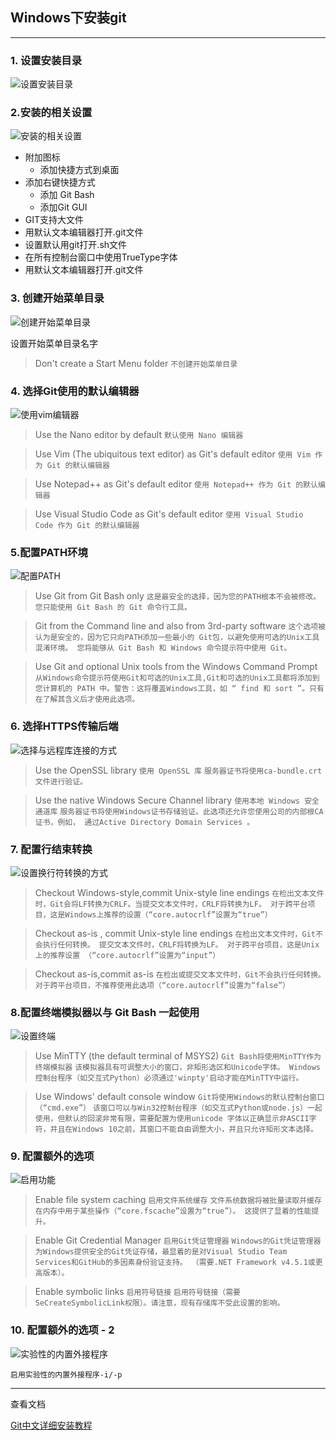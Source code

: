 ## Windows下安装git

-----

### 1. 设置安装目录

![设置安装目录](../pictures/Git安装/设置安装目录.png)

### 2.安装的相关设置

![安装的相关设置](../pictures/Git安装/安装的相关设置.png)

* 附加图标
	* 添加快捷方式到桌面
* 添加右键快捷方式
	* 添加 Git Bash
	* 添加Git GUI
* GIT支持大文件
* 用默认文本编辑器打开.git文件
* 设置默认用git打开.sh文件
* 在所有控制台窗口中使用TrueType字体
* 用默认文本编辑器打开.git文件

### 3. 创建开始菜单目录

![创建开始菜单目录](../pictures/Git安装/创建开始菜单目录.png)

设置开始菜单目录名字

>Don't create a Start Menu folder
``不创建开始菜单目录``

### 4.  选择Git使用的默认编辑器

![使用vim编辑器](../pictures/Git安装/使用vim编辑器.png)

>Use the Nano editor by default
``默认使用 Nano 编辑器``

>Use Vim (The ubiquitous text editor) as Git's default editor
``使用 Vim 作为 Git 的默认编辑器``

>Use Notepad++ as Git's default editor
``使用 Notepad++ 作为 Git 的默认编辑器``

>Use Visual Studio Code as Git's default editor
``使用 Visual Studio Code 作为 Git 的默认编辑器``


### 5.配置PATH环境

![配置PATH](../pictures/Git安装/配置PATH.png)

>Use Git from Git Bash only
>``这是最安全的选择，因为您的PATH根本不会被修改。您只能使用 Git Bash 的 Git 命令行工具。``

>Git from the Command line and also from 3rd-party software
>``这个选项被认为是安全的，因为它只向PATH添加一些最小的 Git包，以避免使用可选的Unix工具混淆环境。 您将能够从 Git Bash 和 Windows 命令提示符中使用 Git。``

>Use Git and optional Unix tools from the Windows Command Prompt
``从Windows命令提示符使用Git和可选的Unix工具,Git和可选的Unix工具都将添加到您计算机的 PATH 中。警告：这将覆盖Windows工具，如 “ find 和 sort ”。只有在了解其含义后才使用此选项。``

### 6. 选择HTTPS传输后端

![选择与远程库连接的方式](../pictures/Git安装/选择与远程库连接的方式.png)

>Use the OpenSSL library
``使用 OpenSSL 库``
``服务器证书将使用ca-bundle.crt文件进行验证。``

>Use the native Windows Secure Channel library
``使用本地 Windows 安全通道库``
``服务器证书将使用Windows证书存储验证。此选项还允许您使用公司的内部根CA证书，例如， 通过Active Directory Domain Services 。``

### 7.  **配置行结束转换**

![设置换行符转换的方式](../pictures/Git安装/设置换行符转换的方式.png)

>Checkout Windows-style,commit Unix-style line endings
``在检出文本文件时，Git会将LF转换为CRLF。当提交文本文件时，CRLF将转换为LF。 对于跨平台项目，这是Windows上推荐的设置（“core.autocrlf”设置为“true”）``

>Checkout as-is , commit Unix-style line endings
``在检出文本文件时，Git不会执行任何转换。 提交文本文件时，CRLF将转换为LF。 对于跨平台项目，这是Unix上的推荐设置 （“core.autocrlf”设置为“input”）``

>Checkout as-is,commit as-is
``在检出或提交文本文件时，Git不会执行任何转换。对于跨平台项目，不推荐使用此选项（“core.autocrlf”设置为“false”）``

### 8.配置终端模拟器以与 Git Bash 一起使用

![设置终端](../pictures/Git安装/设置终端.png)

> Use MinTTY (the default terminal of MSYS2)
``Git Bash将使用MinTTY作为终端模拟器``
``该模拟器具有可调整大小的窗口，非矩形选区和Unicode字体。 Windows控制台程序（如交互式Python）必须通过'winpty'启动才能在MinTTY中运行。``

>Use Windows' default console window
``Git将使用Windows的默认控制台窗口（“cmd.exe”）``
``该窗口可以与Win32控制台程序（如交互式Python或node.js）一起使用，但默认的回滚非常有限，需要配置为使用unicode 字体以正确显示非ASCII字符，并且在Windows 10之前，其窗口不能自由调整大小，并且只允许矩形文本选择。``

### 9. 配置额外的选项

![启用功能](../pictures/Git安装/启用功能.png)

>Enable file system caching
``启用文件系统缓存``
``文件系统数据将被批量读取并缓存在内存中用于某些操作（“core.fscache”设置为“true”）。 这提供了显着的性能提升。``

>Enable Git Credential Manager
``启用Git凭证管理器``
``Windows的Git凭证管理器为Windows提供安全的Git凭证存储，最显着的是对Visual Studio Team Services和GitHub的多因素身份验证支持。 （需要.NET Framework v4.5.1或更高版本）。``

>Enable symbolic links
``启用符号链接``
``启用符号链接（需要SeCreateSymbolicLink权限）。请注意，现有存储库不受此设置的影响。``

### 10. 配置额外的选项 - 2

![实验性的内置外接程序](../pictures/Git安装/实验性的内置外接程序.png)

``启用实验性的内置外接程序-i/-p``

-----

查看文档

[Git中文详细安装教程](https://blog.csdn.net/sishen47k/article/details/80211002)
